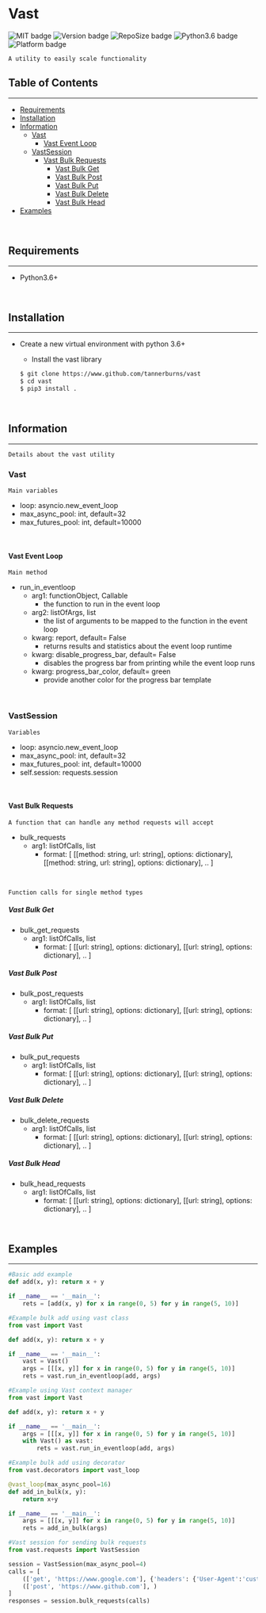 # Vast

<!--Badges-->
![MIT badge](https://img.shields.io/badge/license-MIT-black)
![Version badge](https://img.shields.io/github/manifest-json/v/tannerburns/vast?color=red)
![RepoSize badge](https://img.shields.io/github/repo-size/tannerburns/vast?color=green)
![Python3.6 badge](https://img.shields.io/badge/python-v3.6+-blue?logo=python&logoColor=yellow)
![Platform badge](https://img.shields.io/badge/platform-linux%20%7C%20osx%20%7C%20win32-yellow)

    A utility to easily scale functionality


## Table of Contents
---

- [ Requirements ](#requirements)
- [ Installation ](#install)
- [ Information ](#information)
    - [ Vast ](#vast)
        - [ Vast Event Loop ](#vasteventloop)
    - [ VastSession ](#vastsession)
        - [ Vast Bulk Requests ](#vastbulkrequests)
            - [ Vast Bulk Get ](#vastbulkget)
            - [ Vast Bulk Post ](#vastbulkpost)
            - [ Vast Bulk Put ](#vastbulkput)
            - [ Vast Bulk Delete ](#vastbulkdelete)
            - [ Vast Bulk Head ](#vastbulkhead)
- [ Examples ](#examples)

<br>

<a name="requirements"></a>
## Requirements
---
* Python3.6+

<br>

<a name="install"></a>
## Installation
---
* Create a new virtual environment with python 3.6+

    * Install the vast library
    ```bash
    $ git clone https://www.github.com/tannerburns/vast
    $ cd vast
    $ pip3 install .
    ```

<br>

<a name="information"></a>
## Information
---
    Details about the vast utility


<a name="#vast"></a>
### Vast

    Main variables

* loop: asyncio.new_event_loop
* max_async_pool: int, default=32
* max_futures_pool: int, default=10000

<br>

<a name="#vasteventloop"></a>
#### Vast Event Loop

    Main method

* run_in_eventloop
    * arg1: functionObject, Callable
        * the function to run in the event loop
    * arg2: listOfArgs, list
        * the list of arguments to be mapped to the function in the event loop
    * kwarg: report, default= False
        * returns results and statistics about the event loop runtime
    * kwarg: disable_progress_bar, default= False
        * disables the progress bar from printing while the event loop runs
    * kwarg: progress_bar_color, default= green
        * provide another color for the progress bar template

<br>

<a name="#vastsession"></a>
### VastSession

    Variables

* loop: asyncio.new_event_loop
* max_async_pool: int, default=32
* max_futures_pool: int, default=10000
* self.session: requests.session

<br>

<a name="#vastbulkrequests"></a>
#### Vast Bulk Requests

    A function that can handle any method requests will accept     

* bulk_requests
    * arg1: listOfCalls, list
        * format: [ [[method: string, url: string], options: dictionary], [[method: string, url: string], options: dictionary], .. ]

<br>

```
Function calls for single method types
```
<a name="#vastbulkget"></a>
##### Vast Bulk Get
* bulk_get_requests
    * arg1: listOfCalls, list
        * format: [ [[url: string], options: dictionary], [[url: string], options: dictionary], .. ]

<a name="#vastbulkpost"></a>
##### Vast Bulk Post
* bulk_post_requests
    * arg1: listOfCalls, list
        * format: [ [[url: string], options: dictionary], [[url: string], options: dictionary], .. ]

<a name="#vastbulkput"></a>
##### Vast Bulk Put
* bulk_put_requests
    * arg1: listOfCalls, list
        * format: [ [[url: string], options: dictionary], [[url: string], options: dictionary], .. ]

<a name="#vastbulkdelete"></a>
##### Vast Bulk Delete
* bulk_delete_requests
    * arg1: listOfCalls, list
        * format: [ [[url: string], options: dictionary], [[url: string], options: dictionary], .. ]

<a name="#vastbulkhead"></a>
##### Vast Bulk Head
* bulk_head_requests
    * arg1: listOfCalls, list
        * format: [ [[url: string], options: dictionary], [[url: string], options: dictionary], .. ]

<br>

<a name="#examples"></a>
## Examples
---
```python
#Basic add example
def add(x, y): return x + y

if __name__ == '__main__':
    rets = [add(x, y) for x in range(0, 5) for y in range(5, 10)]
```

```python
#Example bulk add using vast class
from vast import Vast

def add(x, y): return x + y

if __name__ == '__main__':
    vast = Vast()
    args = [[[x, y]] for x in range(0, 5) for y in range(5, 10)]
    rets = vast.run_in_eventloop(add, args)
```

```python
#Example using Vast context manager
from vast import Vast

def add(x, y): return x + y

if __name__ == '__main__':
    args = [[[x, y]] for x in range(0, 5) for y in range(5, 10)]
    with Vast() as vast:
        rets = vast.run_in_eventloop(add, args)
```

```python
#Example bulk add using decorator
from vast.decorators import vast_loop

@vast_loop(max_async_pool=16)
def add_in_bulk(x, y):
    return x+y

if __name__ == '__main__':
    args = [[[x, y]] for x in range(0, 5) for y in range(5, 10)]
    rets = add_in_bulk(args)
```

```python
#Vast session for sending bulk requests
from vast.requests import VastSession

session = VastSession(max_async_pool=4)
calls = [
    (['get', 'https://www.google.com'], {'headers': {'User-Agent':'custom'}}),
    (['post', 'https://www.github.com'], )
]
responses = session.bulk_requests(calls)
```
